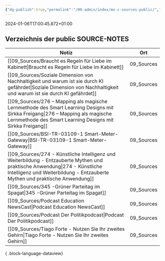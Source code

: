 ```yaml
---
{"dg-publish":true,"permalink":"/00-admin/index/mo-c-sources-public/","tags":["class/index"],"noteIcon":""}
---
```


 2024-01-06T17:00:45.872+01:00
 
## Verzeichnis der public SOURCE-NOTES 

| Notiz                                                                                                                                                                                                        | Ort        |
| ------------------------------------------------------------------------------------------------------------------------------------------------------------------------------------------------------------ | ---------- |
| [[09_Sources/Braucht es Regeln für Liebe im Kabinett\|Braucht es Regeln für Liebe im Kabinett]]                                                                                                           | 09_Sources |
| [[09_Sources/Soziale Dimension von Nachhaltigkeit und warum ist sie durch KI gefährdet\|Soziale Dimension von Nachhaltigkeit und warum ist sie durch KI gefährdet]]                                       | 09_Sources |
| [[09_Sources/276 – Mapping als magische Lernmethode des Smart Learning Designs mit Sirkka Freigang\|276 – Mapping als magische Lernmethode des Smart Learning Designs mit Sirkka Freigang]]               | 09_Sources |
| [[09_Sources/BSI-TR-03109-1 Smart-Meter-Gateway\|BSI-TR-03109-1 Smart-Meter-Gateway]]                                                                                                                     | 09_Sources |
| [[09_Sources/274 - Künstliche Intelligenz und Weiterbildung - Entzauberte Mythen und praktische Anwendung\|274 - Künstliche Intelligenz und Weiterbildung - Entzauberte Mythen und praktische Anwendung]] | 09_Sources |
| [[09_Sources/345 -Grüner Parteitag im Spagat\|345 -Grüner Parteitag im Spagat]]                                                                                                                           | 09_Sources |
| [[09_Sources/Podcast Education NewsCast\|Podcast Education NewsCast]]                                                                                                                                     | 09_Sources |
| [[09_Sources/Podcast Der Politikpodcast\|Podcast Der Politikpodcast]]                                                                                                                                     | 09_Sources |
| [[09_Sources/Tiago Forte - Nutzen Sie Ihr zweites Gehirn\|Tiago Forte - Nutzen Sie Ihr zweites Gehirn]]                                                                                                   | 09_Sources |

{ .block-language-dataview}






